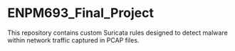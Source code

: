 # ENPM693_Final_Project
This repository contains custom Suricata rules designed to detect malware within network traffic captured in PCAP files.
